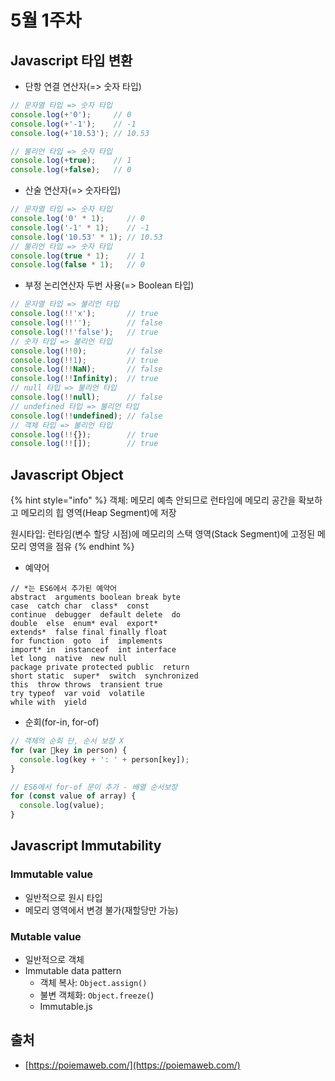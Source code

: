 # 5월 1주차

## Javascript 타입 변환

* 단항 연결 연산자(=> 숫자 타입)

```javascript
// 문자열 타입 => 숫자 타입
console.log(+'0');     // 0
console.log(+'-1');    // -1
console.log(+'10.53'); // 10.53

// 불리언 타입 => 숫자 타입
console.log(+true);    // 1
console.log(+false);   // 0
```



* 산술 연산자(=> 숫자타입)

```javascript
// 문자열 타입 => 숫자 타입
console.log('0' * 1);     // 0
console.log('-1' * 1);    // -1
console.log('10.53' * 1); // 10.53
// 불리언 타입 => 숫자 타입
console.log(true * 1);    // 1
console.log(false * 1);   // 0
```



* 부정 논리연산자 두번 사용(=> Boolean 타입)

```javascript
// 문자열 타입 => 불리언 타입
console.log(!!'x');       // true
console.log(!!'');        // false
console.log(!!'false');   // true
// 숫자 타입 => 불리언 타입
console.log(!!0);         // false
console.log(!!1);         // true
console.log(!!NaN);       // false
console.log(!!Infinity);  // true
// null 타입 => 불리언 타입
console.log(!!null);      // false
// undefined 타입 => 불리언 타입
console.log(!!undefined); // false
// 객체 타입 => 불리언 타입
console.log(!!{});        // true
console.log(!![]);        // true
```



## Javascript Object

{% hint style="info" %}
객체: 메모리 예측 안되므로 런타임에 메모리 공간을 확보하고 메모리의 힙 영역(Heap Segment)에 저장

원시타입: 런타임(변수 할당 시점)에 메모리의 스택 영역(Stack Segment)에 고정된 메모리 영역을 점유
{% endhint %}



* 예약어

```
// *는 ES6에서 추가된 예약어
abstract  arguments boolean break byte
case  catch char  class*  const
continue  debugger  default delete  do
double  else  enum* eval  export*
extends*  false final finally float
for function  goto  if  implements
import* in  instanceof  int interface
let long  native  new null
package private protected public  return
short static  super*  switch  synchronized
this  throw throws  transient true
try typeof  var void  volatile
while with  yield
```



* 순회(for-in, for-of)

```javascript
// 객체의 순회 단, 순서 보장 X
for (var key in person) {
  console.log(key + ': ' + person[key]);
}

// ES6에서 for-of 문이 추가 - 배열 순서보장
for (const value of array) {
  console.log(value);
}
```



## Javascript Immutability

### Immutable value

* 일반적으로 원시 타입
* 메모리 영역에서 변경 불가(재할당만 가능)

### Mutable value

* 일반적으로 객체
* Immutable data pattern
  * 객체 복사: `Object.assign()`
  * 불변 객체화: `Object.freeze(`)
  * Immutable.js



## 출처

* [https://poiemaweb.com/](https://poiemaweb.com/)
